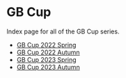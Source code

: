 # GB Cup

Index page for all of the GB Cup series.

- [GB Cup 2022 Spring](GBC_2022_Spring)
- [GB Cup 2022 Autumn](GBC_2022_Autumn)
- [GB Cup 2023 Spring](GBC_2023_Spring)
- [GB Cup 2023 Autumn](GBC_2023_Autumn)
